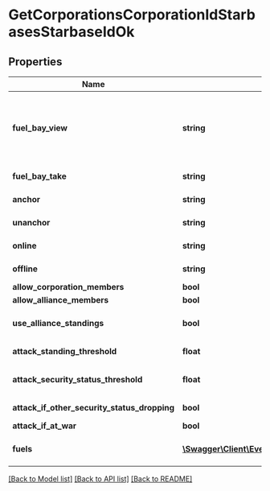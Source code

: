 # GetCorporationsCorporationIdStarbasesStarbaseIdOk

## Properties
Name | Type | Description | Notes
------------ | ------------- | ------------- | -------------
**fuel_bay_view** | **string** | Who can view the starbase (POS)&#39;s fule bay. Characters either need to have required role or belong to the starbase (POS) owner&#39;s corporation or alliance, as described by the enum, all other access settings follows the same scheme | 
**fuel_bay_take** | **string** | Who can take fuel blocks out of the starbase (POS)&#39;s fuel bay | 
**anchor** | **string** | Who can anchor starbase (POS) and its structures | 
**unanchor** | **string** | Who can unanchor starbase (POS) and its structures | 
**online** | **string** | Who can online starbase (POS) and its structures | 
**offline** | **string** | Who can offline starbase (POS) and its structures | 
**allow_corporation_members** | **bool** | allow_corporation_members boolean | 
**allow_alliance_members** | **bool** | allow_alliance_members boolean | 
**use_alliance_standings** | **bool** | True if the starbase (POS) is using alliance standings, otherwise using corporation&#39;s | 
**attack_standing_threshold** | **float** | Starbase (POS) will attack if target&#39;s standing is lower than this value | [optional] 
**attack_security_status_threshold** | **float** | Starbase (POS) will attack if target&#39;s security standing is lower than this value | [optional] 
**attack_if_other_security_status_dropping** | **bool** | attack_if_other_security_status_dropping boolean | 
**attack_if_at_war** | **bool** | attack_if_at_war boolean | 
**fuels** | [**\Swagger\Client\Eve\Model\GetCorporationsCorporationIdStarbasesStarbaseIdFuel[]**](GetCorporationsCorporationIdStarbasesStarbaseIdFuel.md) | Fuel blocks and other things that will be consumed when operating a starbase (POS) | [optional] 

[[Back to Model list]](../README.md#documentation-for-models) [[Back to API list]](../README.md#documentation-for-api-endpoints) [[Back to README]](../README.md)


